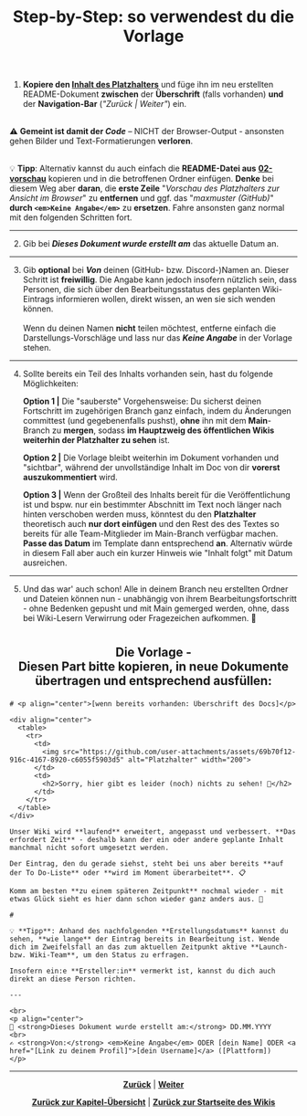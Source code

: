 # <p align="center">Step-by-Step: so verwendest du die Vorlage</p>
<br>

1. **Kopiere den [Inhalt des Platzhalters](#die-vorlage----diesen-part-bitte-kopieren-in-neue-dokumente-übertragen-und-entsprechend-ausfüllen)** und füge ihn im neu erstellten README-Dokument **zwischen** der **Überschrift** (falls vorhanden) **und** der **Navigation-Bar** (_"Zurück | Weiter"_) ein. <br><br> <!-- evtl. Screenshot zur Verdeutlichung-->

⚠️ **Gemeint ist damit der _Code_** – NICHT der Browser-Output - ansonsten gehen Bilder und Text-Formatierungen **verloren**. <br><br> <!-- hier ggf. Screenshot zur Verdeutlichung einfügen--> 

💡 **Tipp**: Alternativ kannst du auch einfach die **README-Datei aus** [**02-vorschau**](/docs/00-willkommen/03-styleguide/00-platzhalter/02-vorschau/README.md) kopieren und in die betroffenen Ordner einfügen. **Denke** bei diesem Weg aber **daran**, die **erste Zeile** "_Vorschau des Platzhalters zur Ansicht im Browser_" zu **entfernen** und ggf. das "_maxmuster (GitHub)_" <strong>durch `<em>Keine Angabe</em>`</strong> zu **ersetzen**. Fahre ansonsten ganz normal mit den folgenden Schritten fort.

---

2. Gib bei **_Dieses Dokument wurde erstellt am_** das aktuelle Datum an.

---

3. Gib **optional** bei **_Von_** deinen (GitHub- bzw. Discord-)Namen an. Dieser Schritt ist **freiwillig**. Die Angabe kann jedoch insofern nützlich sein, dass Personen, die sich über den Bearbeitungsstatus des geplanten Wiki-Eintrags informieren wollen, direkt wissen, an wen sie sich wenden können. <br><br> Wenn du deinen Namen **nicht** teilen möchtest, entferne einfach die Darstellungs-Vorschläge und lass nur das **_Keine Angabe_** in der Vorlage stehen. 
<!-- bei Christoph nachfragen, ob öffentliche Angabe des Discord-Namens rechtlich in Ordnung ist -->

---

4. Sollte bereits ein Teil des Inhalts vorhanden sein, hast du folgende Möglichkeiten:

   **Option 1 |** Die "sauberste" Vorgehensweise: Du sicherst deinen Fortschritt im zugehörigen Branch ganz einfach, indem du Änderungen committest (und gegebenenfalls pushst), **ohne** ihn mit dem **Main**-Branch zu **mergen**, sodass **im Hauptzweig des öffentlichen Wikis weiterhin der Platzhalter zu sehen** ist.

   **Option 2 |** Die Vorlage bleibt weiterhin im Dokument vorhanden und "sichtbar", während der unvollständige Inhalt im Doc von dir **vorerst auszukommentiert** wird.

   **Option 3 |** Wenn der Großteil des Inhalts bereit für die Veröffentlichung ist und bspw. nur ein bestimmter Abschnitt im Text noch länger nach hinten verschoben werden muss, könntest du den **Platzhalter** theoretisch auch **nur dort einfügen** und den Rest des des Textes so bereits für alle Team-Mitglieder im Main-Branch verfügbar machen. **Passe das Datum** im Template dann entsprechend **an**. Alternativ würde in diesem Fall aber auch ein kurzer Hinweis wie "Inhalt folgt" mit Datum ausreichen.
   <!--hier evtl. zur Verdeutlichung noch Screenshot, der Option 3 visuell darstellt -->

---

5. Und das war' auch schon! Alle in deinem Branch neu erstellten Ordner und Dateien können nun - unabhängig von ihrem Bearbeitungsfortschritt - ohne Bedenken gepusht und mit Main gemerged werden, ohne, dass bei Wiki-Lesern Verwirrung oder Fragezeichen aufkommen. 🙌

#

## <p align="center">Die Vorlage - <br> Diesen Part bitte kopieren, in neue Dokumente übertragen und entsprechend ausfüllen:</p>

```
# <p align="center">[wenn bereits vorhanden: Überschrift des Docs]</p>

<div align="center">
  <table>
    <tr>
      <td>
        <img src="https://github.com/user-attachments/assets/69b70f12-916c-4167-8920-c6055f5903d5" alt="Platzhalter" width="200">
      </td>
      <td>
        <h2>Sorry, hier gibt es leider (noch) nichts zu sehen! 👀</h2>
      </td>
    </tr>
  </table>
</div>

Unser Wiki wird **laufend** erweitert, angepasst und verbessert. **Das erfordert Zeit** - deshalb kann der ein oder andere geplante Inhalt manchmal nicht sofort umgesetzt werden.

Der Eintrag, den du gerade siehst, steht bei uns aber bereits **auf der To Do-Liste** oder **wird im Moment überarbeitet**. 📋

Komm am besten **zu einem späteren Zeitpunkt** nochmal wieder - mit etwas Glück sieht es hier dann schon wieder ganz anders aus. 🚀

#

💡 **Tipp**: Anhand des nachfolgenden **Erstellungsdatums** kannst du sehen, **wie lange** der Eintrag bereits in Bearbeitung ist. Wende dich im Zweifelsfall an das zum aktuellen Zeitpunkt aktive **Launch- bzw. Wiki-Team**, um den Status zu erfragen.

Insofern ein:e **Ersteller:in** vermerkt ist, kannst du dich auch direkt an diese Person richten.

---

<br>
<p align="center">
📅 <strong>Dieses Dokument wurde erstellt am:</strong> DD.MM.YYYY
<br>
✍️ <strong>Von:</strong> <em>Keine Angabe</em> ODER [dein Name] ODER <a href="[Link zu deinem Profil]">[dein Username]</a> ([Plattform])
</p>
```

---

<p align="center">
<a href="/docs/00-willkommen/03-styleguide/00-platzhalter/README.md"><strong>Zurück</strong></a> | <a href="/docs/00-willkommen/03-styleguide/00-platzhalter/02-vorschau/README.md"><strong>Weiter</strong></a>
</p>

<p align="center">
<a href="/docs/00-willkommen/03-styleguide/00-platzhalter/README.md/#dieses-thema-beinhaltet-folgende-kapitel"><strong>Zurück zur Kapitel-Übersicht</strong></a> | <a href="/docs/00-willkommen/README.md"><strong>Zurück zur Startseite des Wikis</strong></a>
</p>
